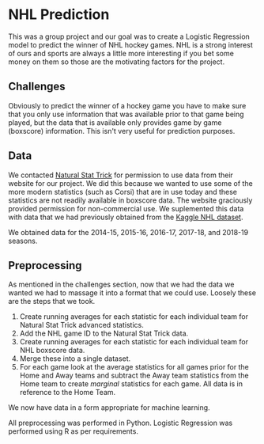 # NHL Prediction

This was a group project and our goal was to create a Logistic Regression model to predict the winner of NHL hockey games. NHL is a strong interest of ours and sports are always a little more interesting if you bet some money on them so those are the motivating factors for the project.

## Challenges

Obviously to predict the winner of a hockey game you have to make sure that you only use information that was available prior to that game being played, but the data that is available only provides game by game (boxscore) information. This isn't very useful for prediction purposes.

## Data

We contacted [Natural Stat Trick](https://www.naturalstattrick.com/) for permission to use data from their website for our project. We did this because we wanted to use some of the more modern statistics (such as Corsi) that are in use today and these statistics are not readily available in boxscore data. The website graciously provided permission for non-commercial use. We suplemented this data with data that we had previously obtained from the [Kaggle NHL dataset](https://www.kaggle.com/martinellis/nhl-game-data).

We obtained data for the 2014-15, 2015-16, 2016-17, 2017-18, and 2018-19 seasons.

## Preprocessing

As mentioned in the challenges section, now that we had the data we wanted we had to massage it into a format that we could use. Loosely these are the steps that we took.

1. Create running averages for each statistic for each individual team for Natural Stat Trick advanced statistics.
2. Add the NHL game ID to the Natural Stat Trick data.
3. Create running averages for each statistic for each individual team for NHL boxscore data.
4. Merge these into a single dataset.
5. For each game look at the average statistics for all games prior for the Home and Away teams and subtract the Away team statistics from the Home team to create *marginal* statistics for each game. All data is in reference to the Home Team.

We now have data in a form appropriate for machine learning.

All preprocessing was performed in Python. Logistic Regression was performed using R as per requirements.
